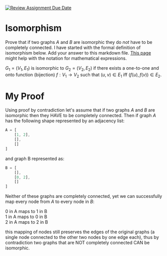 [![Review Assignment Due Date](https://classroom.github.com/assets/deadline-readme-button-24ddc0f5d75046c5622901739e7c5dd533143b0c8e959d652212380cedb1ea36.svg)](https://classroom.github.com/a/QM7QGF1q)
# Isomorphism

Prove that if two graphs $A$ and $B$ are isomorphic they do *not* have to
be completely connected. I have started with the formal definition of
isomorphism below. Add your answer to this markdown file. [This
page](https://docs.github.com/en/get-started/writing-on-github/working-with-advanced-formatting/writing-mathematical-expressions)
might help with the notation for mathematical expressions.

$G_1=(V_1 , E_1)$ is isomorphic to $G_2 = (V_2, E_2)$ if there exists a
one-to-one and onto function (bijection) $f: V_1 \rightarrow V_2$ such that $(u,v)
\in E_1$ iff $(f(u),f(v)) \in E_2$.

# My Proof
Using proof by contradiction let's assume that if two graphs $A$ and $B$ are isomorphic then they HAVE to be completely connected. Then if graph $A$ has the following shape represented by an adjacency list:

```javascript 
A = [
    [1, 2],
    [],
    []
]
```
and graph B represented as:
```javascript
B = [
    [],
    [0, 2],
    []
]
```
Neither of these graphs are completely connected, yet we can successfully map every node from $A$ to every node in $B$:

0 in A maps to 1 in B \
1 in A maps to 0 in B \
2 in A maps to 2 in B

this mapping of nodes still preserves the edges of the original graphs (a single node connected to the other two nodes by one edge each), thus by contradiction two graphs that are NOT completely connected CAN be isomorphic. 
